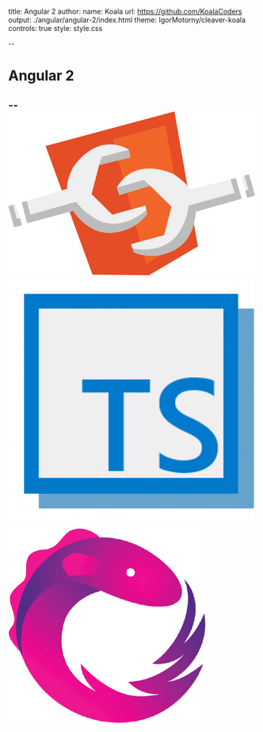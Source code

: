 title: Angular 2
author:
  name: Koala
  url: https://github.com/KoalaCoders
output: ./angular/angular-2/index.html
theme: IgorMotorny/cleaver-koala
controls: true
style: style.css

--
# Angular 2
--
<img class="inline-image" src='images/webcomponent.svg'>
<img class="inline-image" src='images/typescript.png'>
<img class="inline-image" src='images/rxjs.png'>
--
